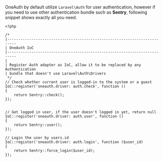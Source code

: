 OneAuth by default utilize `Laravel\Auth` for user authentication, however if you need to use other authentication 
bundle such as **Sentry**, following snippet shows exactly all you need.

	<?php

	/*
	|--------------------------------------------------------------------------
	| OneAuth IoC
	|--------------------------------------------------------------------------
	|
	| Register Auth adapter as IoC, allow it to be replaced by any Authentication
	| bundle that doesn't use Laravel\Auth\Drivers
	 */
	// Check whether current user is logged-in to the system or a guest
	IoC::register('oneauth.driver: auth.check', function ()
	{
		return Sentry::check();
	});


	// Get logged in user, if the user doesn't logged in yet, return null
	IoC::register('oneauth.driver: auth.user', function ()
	{
		return Sentry::user();
	});

	// Login the user by users.id
	IoC::register('oneauth.driver: auth.login', function ($user_id)
	{
		return Sentry::force_login($user_id);
	});